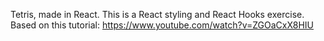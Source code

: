 Tetris, made in React. This is a React styling and React Hooks exercise.
Based on this tutorial: https://www.youtube.com/watch?v=ZGOaCxX8HIU